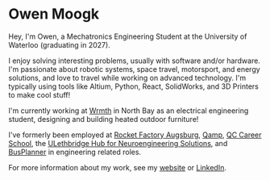 # Owen Moogk
Hey, I'm Owen, a Mechatronics Engineering Student at the University of Waterloo (graduating in 2027).

I enjoy solving interesting problems, usually with software and/or hardware. I'm passionate about robotic systems, space travel, motorsport, and energy solutions, and love to travel while working on advanced technology. I'm typically using tools like Altium, Python, React, SolidWorks, and 3D Printers to make cool stuff!

I'm currently working at [Wrmth](https://wrmth.ca) in North Bay as an electrical engineering student, designing and building heated outdoor furniture!

I've formerly been employed at [Rocket Factory Augsburg](https://rfa.space), [Qamp](https://www.linkedin.com/company/qampio), [QC Career School](https://www.qccareerschool.com/), the [ULethbridge Hub for Neuroengineering Solutions](https://www.linkedin.com/company/hub-for-neuroengineering-solutions), and [BusPlanner](https://busplanner.com) in engineering related roles.

For more information about my work, see my [website](https://owenmoogk.github.io) or [LinkedIn](https://linkedin.com/in/owenmoogk/).
